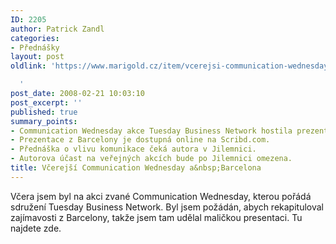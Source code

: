 ```yaml
---
ID: 2205
author: Patrick Zandl
categories:
- Přednášky
layout: post
oldlink: 'https://www.marigold.cz/item/vcerejsi-communication-wednesday-a-barcelona

  '
post_date: 2008-02-21 10:03:10
post_excerpt: ''
published: true
summary_points:
- Communication Wednesday akce Tuesday Business Network hostila prezentaci o Barceloně.
- Prezentace z Barcelony je dostupná online na Scribd.com.
- Přednáška o vlivu komunikace čeká autora v Jilemnici.
- Autorova účast na veřejných akcích bude po Jilemnici omezena.
title: Včerejší Communication Wednesday a&nbsp;Barcelona
---
```


Včera jsem byl na akci zvané Communication Wednesday, kterou pořádá sdružení Tuesday Business Network. Byl  jsem požádán, abych rekapituloval zajímavosti z Barcelony, takže jsem tam udělal maličkou presentaci. Tu najdete zde. 

<script>document.write('<noscript>');</script>	<object codebase="http://download.macromedia.com/pub/shockwave/cabs/flash/swflash.cab#version=9,0,0,0" id="embedded_flash_2099046_jdb0c" name="embedded_flash_2099046_jdb0c" classid="clsid:d27cdb6e-ae6d-11cf-96b8-444553540000" align="middle"	height="350" width="450"><param name="flashvars" value="&document_id=2099046&access_key=key-13j8l643eug5e9kuefmu&page=1">		<param name="movie"	value="http://documents.scribd.com/ScribdViewer.swf"> 		<param name="quality" value="high"> 		<param name="play" value="true">		<param name="loop" value="true"> 		<param name="scale" value="showall">		<param name="wmode" value="opaque"> 		<param name="devicefont" value="false">		<param name="bgcolor" value="#ffffff"> 		<param name="menu" value="true">		<param name="allowFullScreen" value="true"> 		<param name="allowScriptAccess" value="always"> 		<param name="salign" value="">		<embed flashvars="&document_id=2099046&access_key=key-13j8l643eug5e9kuefmu&page=1" src="http://documents.scribd.com/ScribdViewer.swf" quality="high" pluginspage="http://www.macromedia.com/go/getflashplayer" play="true" loop="true" scale="showall" wmode="opaque" devicefont="false" bgcolor="#ffffff" name="embedded_flash_2099046_jdb0c" menu="true" allowfullscreen="true" allowscriptaccess="always" salign="" type="application/x-shockwave-flash" align="middle" height="350" width="450"></embed>	</object>	</noscript><script type="text/javascript" src='http://www.scribd.com/javascripts/view.js'></script><div id='embedded_flash_2099046_jdb0c' style="width:100%;height:100%"><span style="display:none">Read this doc on Scribd: <a href="http://www.scribd.com/doc/2099046/MWC-Barcelona-2008">MWC Barcelona 2008</a></span>	</div> <script type="text/javascript"> 	var scribd_doc = new scribd.Document(2099046, 'key-13j8l643eug5e9kuefmu'); 			scribd_doc.addParam('height', 350);				scribd_doc.addParam('width', 450);				scribd_doc.addParam('page', 1);		scribd_doc.write('embedded_flash_2099046_jdb0c');</script>

Chtěl bych to sepsat i pro Marigolda, nějak uceleně a srozumitelně, ale nedaří se mi s časem vyjít. 

Vtipné je, že na víkend jedu do Jilemnice, kde mne přátelé požádali o přednášku na téma Vlivu moderních komunikačních prostředků na lidskou společnost. Jsem na to sám zvědav, to bude masakr, protože ani nevím, kdo tam přijde, ani nevím, jestli tam někdo přijde, ani nevím kdy a v kolik to je, všechno se dozvím na místě. Akce, jak má být :) Takže pokud jste z Jilemnice, přijďte :) Tím totiž zase na nějakou dobu přetekla moje ochota účastnit se veřejných akcí.